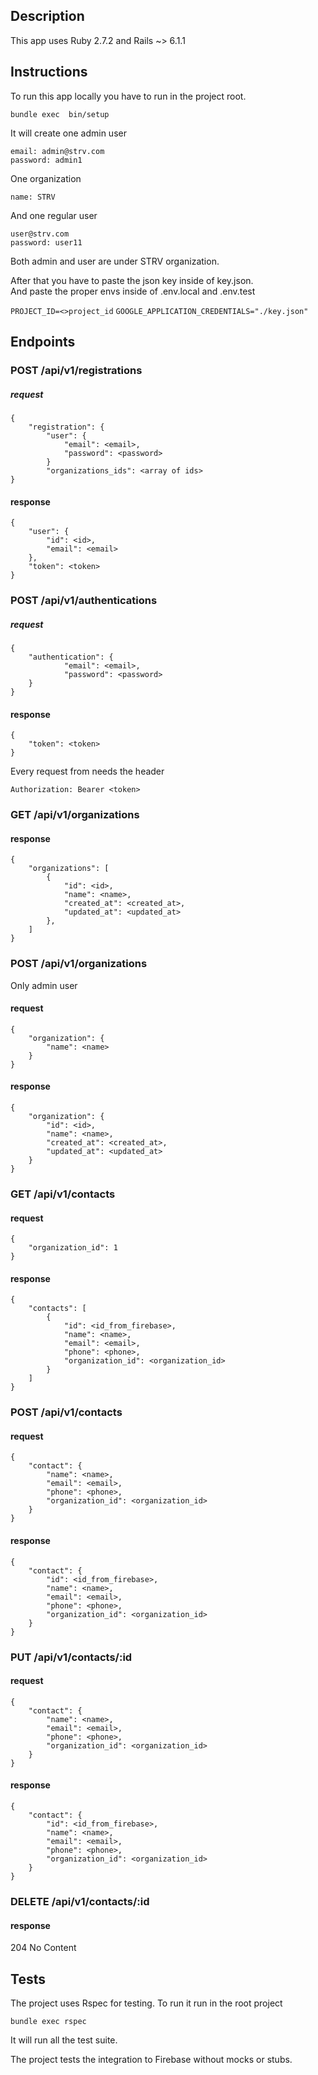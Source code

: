## Description

This app uses Ruby 2.7.2 and Rails ~> 6.1.1

## Instructions

To run this app locally you have to run in the project root.

`bundle exec  bin/setup`

It will create one admin user

`email: admin@strv.com`  
`password: admin1`

One organization

`name: STRV`

And one regular user

`user@strv.com`  
`password: user11`

Both admin and user are under STRV organization.

After that you have to paste the json key inside of key.json.  
And paste the proper envs inside of .env.local and .env.test

`PROJECT_ID=<>project_id`
`GOOGLE_APPLICATION_CREDENTIALS="./key.json"`

## Endpoints

### POST /api/v1/registrations
##### request
```
{
    "registration": {
        "user": {
            "email": <email>,
            "password": <password>
        }
        "organizations_ids": <array of ids>
}
```
#### response
```
{
    "user": {
        "id": <id>,
        "email": <email>
    },
    "token": <token>
}
```

### POST /api/v1/authentications
##### request
```
{
    "authentication": {
            "email": <email>,
            "password": <password>
    }
}
```
#### response
```
{
    "token": <token>
}
```

Every request from needs the header

`Authorization: Bearer <token> `

### GET /api/v1/organizations
#### response
```
{
    "organizations": [
        {
            "id": <id>,
            "name": <name>,
            "created_at": <created_at>,
            "updated_at": <updated_at>
        },
    ]
}
```

### POST /api/v1/organizations
Only admin user
#### request
```
{
    "organization": {
        "name": <name>
    }
}
```
#### response
```
{
    "organization": {
        "id": <id>,
        "name": <name>,
        "created_at": <created_at>,
        "updated_at": <updated_at>
    }
}
```

### GET /api/v1/contacts
#### request
```
{
    "organization_id": 1
}
```
#### response
```
{
    "contacts": [
        {
            "id": <id_from_firebase>,
            "name": <name>,
            "email": <email>,
            "phone": <phone>,
            "organization_id": <organization_id> 
        }
    ]
}
```

### POST /api/v1/contacts
#### request
```
{
    "contact": {
        "name": <name>,
        "email": <email>,
        "phone": <phone>,
        "organization_id": <organization_id>
    }
}
```
#### response
```
{
    "contact": {
        "id": <id_from_firebase>,
        "name": <name>,
        "email": <email>,
        "phone": <phone>,
        "organization_id": <organization_id>
    }
}
```

### PUT /api/v1/contacts/:id
#### request
```
{
    "contact": {
        "name": <name>,
        "email": <email>,
        "phone": <phone>,
        "organization_id": <organization_id>
    }
}
```
#### response
```
{
    "contact": {
        "id": <id_from_firebase>,
        "name": <name>,
        "email": <email>,
        "phone": <phone>,
        "organization_id": <organization_id>
    }
}
```

### DELETE /api/v1/contacts/:id
#### response
204 No Content

## Tests

The project uses Rspec for testing. To run it run in the root project

`bundle exec rspec`

It will run all the test suite.

The project tests the integration to Firebase without mocks or stubs.